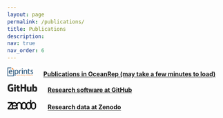 ```yaml
---
layout: page
permalink: /publications/
title: Publications
description:
nav: true
nav_order: 6
---
```


<img src="/assets/img/eprints.png" width="60"> &nbsp;&nbsp;&nbsp;&nbsp; **[Publications in OceanRep (may take a few minutes to load)](https://oceanrep.geomar.de/view/divisions/soft=5Feng.date.html)**

<img src="/assets/img/GitHub.png" width="70"> &nbsp;&nbsp;&nbsp;&nbsp; **[Research software at GitHub](https://github.com/cau-se/)**

<img src="/assets/img/zenodo.png" width="70"> &nbsp;&nbsp;&nbsp;&nbsp; **[Research data at Zenodo](https://zenodo.org/communities/cau-se/)**

